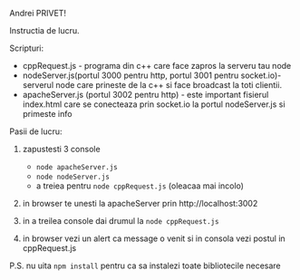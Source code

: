Andrei PRIVET!

Instructia de lucru.

Scripturi:

* cppRequest.js - programa din c++ care face zapros la serveru tau node
* nodeServer.js(portul 3000 pentru http, portul 3001 pentru socket.io)- serverul node care prineste de la c++ si face  broadcast la toti clientii. 
* apacheServer.js (portul 3002 pentru http) - este important fisierul index.html care se conecteaza prin socket.io la portul nodeServer.js si primeste info

Pasii de lucru:

1. zapustesti 3 console
   * ```node apacheServer.js```
   * ```node nodeServer.js```
   * a treiea pentru ```node cppRequest.js``` (oleacaa mai incolo)

2. in browser te unesti la apacheServer prin http://localhost:3002
3. in a treilea console dai drumul la ```node cppRequest.js```

4. in browser vezi un alert ca message o venit si in consola vezi postul in cppRequest.js

P.S. nu uita 
   `npm install`
   pentru ca sa instalezi toate bibliotecile necesare
